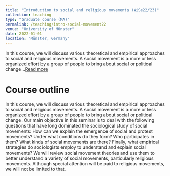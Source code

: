 ```yaml
---
title: "Introduction to social and religious movements (WiSe22/23)"
collection: teaching
type: "Graduate course (MA)"
permalink: /teaching/intro-social-movement22
venue: "University of Münster"
date: 2022-01-01
location: "Münster, Germany"
---
```

In this course, we will discuss various theoretical and empirical approaches to social and religious movements. A social movement is a more or less organized effort by a group of people to bring about social or political change...[Read more](/teaching/intro-social-movement22)

# Course outline
In this course, we will discuss various theoretical and empirical approaches to social and religious movements. A social movement is a more or less organized effort by a group of people to bring about social or political change. Our main objective in this seminar is to deal with the following questions that have long dominated the sociological study of social movements: How can we explain the emergence of social and protest movements? Under what conditions do they form? Who participates in them? What kinds of social movements are there? Finally, what empirical strategies do sociologists employ to understand and explain social movements? We will review social movement theories and use them to better understand a variety of social movements, particularly religious movements. Although special attention will be paid to religious movements, we will not be limited to that.
